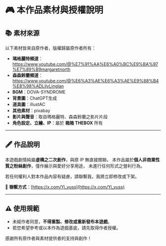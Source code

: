 # 🎮 本作品素材與授權說明

## 📚 素材來源

以下素材皆來自原作者，版權歸屬原作者所有：

* **瑪格麗特頻道**：https://www.youtube.com/@%E7%91%AA%E6%A0%BC%E9%BA%97%E7%89%B9margaretnorth
* **森森鈴蘭頻道**：https://www.youtube.com/@%E6%A3%AE%E6%A3%AE%E9%88%B4%E8%98%ADLilyLinglan
* **BGM**：DOVA-SYNDROME
* **背景圖**：ChatGPT生成
* **道具圖**：illustAC
* **其他素材**：pixabay
* **影片與聲音**：取自瑪格麗特、森森鈴蘭之影片片段
* **角色設定、立繪、IP**：屬於 **箱箱 THEBOX** 所有

---

## 🖋️ 作品說明

本遊戲劇情純屬**虛構之二次創作**，與原 IP 無直接關聯。
本作品屬於**個人非商業性質之粉絲創作**，僅作展示與愛好分享用途，
未進行任何形式之營利行為。

若任何權利人對本作品內容有疑慮，請聯繫我，我將立即修改或下架。

📩 **聯繫方式**：[https://x.com/Yi_yuss](https://x.com/Yi_yuss)

---

## ⚠️ 使用規範

* 未經作者同意，**不得重製、修改或重新發布本遊戲**。
* 若您希望參考或以本作為遊戲基底，請先取得作者授權。

感謝所有原作者與素材提供者的支持與創作！
